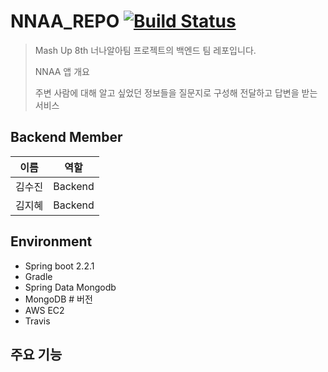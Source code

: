 # NNAA_REPO [![Build Status](https://travis-ci.org/mash-up-kr/NNAA_REPO.svg?branch=master)](https://travis-ci.org/mash-up-kr/NNAA_REPO)
> Mash Up 8th 너나알아팀 프로젝트의 백엔드 팀 레포입니다.
> 
>
> NNAA 앱 개요
> 
> 주변 사람에 대해 알고 싶었던 정보들을 질문지로 구성해 전달하고 답변을 받는 서비스

## Backend Member
이름 | 역할
:--: | :--:
김수진 | Backend 
김지혜 | Backend


## Environment
- Spring boot 2.2.1
- Gradle
- Spring Data Mongodb
- MongoDB # 버전
- AWS EC2
- Travis

## 주요 기능



